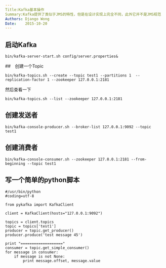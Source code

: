 ```yaml
---
Title:Kafka基本操作
Summary:Kafka提供了类似于JMS的特性，但是在设计实现上完全不同，此外它并不是JMS规范的实现。kafka对消息保存时根据Topic进行归类，发送消息者成为Producer,消息接受者成为Consumer,此外kafka集群有多个kafka实例组成，每个实例(server)成为broker。。
Authors: Django Wong
Date:    2015-10-20
---
```


## 启动Kafka

	bin/kafka-server-start.sh config/server.properties&

##　创建一个Topic

	bin/kafka-topics.sh --create --topic test1 --partitions 1  --replication-factor 1 --zookeeper 127.0.0.1:2181

然后查看一下

	bin/kafka-topics.sh --list --zookeeper 127.0.0.1:2181

## 创建发送者

	bin/kafka-console-producer.sh --broker-list 127.0.0.1:9092 --topic test1

## 创建消费者

	bin/kafka-console-consumer.sh --zookeeper 127.0.0.1:2181 --from-beginning --topic test1
	
	
## 写一个简单的python脚本

	#/usr/bin/python
	#coding=utf-8

	from pykafka import KafkaClient

	client = KafkaClient(hosts="127.0.0.1:9092")

	topics = client.topics
	topic = topics['test1']
	producer = topic.get_producer()
	producer.produce('test message 45')

	print "==================="
	consumer = topic.get_simple_consumer()
	for message in consumer:
		if message is not None:
			print message.offset, message.value


